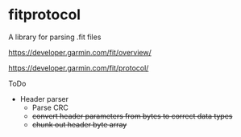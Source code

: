# fitprotocol
A library for parsing .fit files

https://developer.garmin.com/fit/overview/

https://developer.garmin.com/fit/protocol/

ToDo
- Header parser
    - Parse CRC
    - ~~convert header parameters from bytes to correct data types~~
    - ~~chunk out header byte array~~
